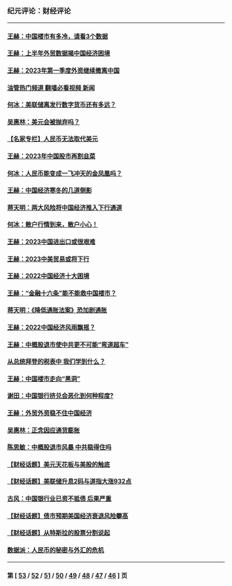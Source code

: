 ### 纪元评论：财经评论
---
#### [王赫：中国楼市有多冷，请看3个数据](../../pages/nsc1026/n14046129.md?08180330) 
#### [王赫：上半年外贸数据揭中国经济困境](../../pages/nsc1026/n14034198.md?08180330) 
#### [王赫：2023年第一季度外资继续撤离中国](../../pages/nsc1026/n13988870.md?08180330) 
#### [油管热门频道 翻墙必看视频 新闻](ok?08180330)
#### [何冰：美联储离发行数字货币还有多远？](../../pages/nsc1026/n13986109.md?08180330) 
#### [吴惠林：美元会被抛弃吗？](../../pages/nsc1026/n13984087.md?08180330) 
#### [【名家专栏】人民币无法取代美元](../../pages/nsc1026/n13974270.md?08180330) 
#### [王赫：2023年中国股市再割韭菜](../../pages/nsc1026/n13965334.md?08180330) 
#### [何冰：人民币能变成一飞冲天的金凤凰吗？](../../pages/nsc1026/n13964999.md?08180330) 
#### [王赫：中国经济寒冬的几道侧影](../../pages/nsc1026/n13932953.md?08180330) 
#### [蒋天明：两大风险将中国经济推入下行通道](../../pages/nsc1026/n13929820.md?08180330) 
#### [何冰：散户行情到来，散户小心！](../../pages/nsc1026/n13928308.md?08180330) 
#### [王赫：2023中国进出口或很艰难](../../pages/nsc1026/n13911515.md?08180330) 
#### [王赫：2023中美贸易或将下行](../../pages/nsc1026/n13899005.md?08180330) 
#### [王赫：2022中国经济十大困境](../../pages/nsc1026/n13883766.md?08180330) 
#### [王赫：“金融十六条”能不能救中国楼市？](../../pages/nsc1026/n13868431.md?08180330) 
#### [蒋天明：《降低通胀法案》恐加剧通胀](../../pages/nsc1026/n13806996.md?08180330) 
#### [王赫：2022中国经济风雨飘摇？](../../pages/nsc1026/n13803207.md?08180330) 
#### [王赫：中概股退市使中共更不可能“弯道超车”](../../pages/nsc1026/n13802858.md?08180330) 
#### [从总统拜登的税表中 我们学到什么？](../../pages/nsc1026/n13773081.md?08180330) 
#### [王赫：中国楼市走向“黑洞”](../../pages/nsc1026/n13770647.md?08180330) 
#### [谢田：中国银行挤兑会恶化到何种程度?](../../pages/nsc1026/n13766965.md?08180330) 
#### [王赫：外贸外资稳不住中国经济](../../pages/nsc1026/n13753933.md?08180330) 
#### [吴惠林：正念因应通货膨胀](../../pages/nsc1026/n13750350.md?08180330) 
#### [陈思敏：中概股退市风暴 中共稳得住吗](../../pages/nsc1026/n13738978.md?08180330) 
#### [【财经话题】美元天花板与美股的触底](../../pages/nsc1026/n13736495.md?08180330) 
#### [【财经话题】美联储升息2码与道指大涨932点](../../pages/nsc1026/n13727377.md?08180330) 
#### [古风：中国银行业已资不抵债 后果严重](../../pages/nsc1026/n13726111.md?08180330) 
#### [【财经话题】债市预期美国经济衰退风险攀高](../../pages/nsc1026/n13698043.md?08180330) 
#### [【财经话题】从特斯拉的股票分割说起](../../pages/nsc1026/n13679733.md?08180330) 
#### [数据派：人民币的秘密与外汇的危机](../../pages/nsc1026/n13667092.md?08180330) 

---
#### 第 [ [53](./53.md?08180330) / [52](./52.md?08180330) / [51](./51.md?08180330) / [50](./50.md?08180330) / [49](./49.md?08180330) / [48](./48.md?08180330) / [47](./47.md?08180330) / [46](./46.md?08180330) ] 页
